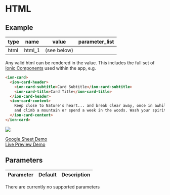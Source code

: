 # HTML

## Example

| type      | name          | value                   |parameter_list |
| --------- | ------------  | ------                  |--------- |
|html	    | html_1	        | (see below)             |           |

Any valid html can be rendered in the value. This includes the full set of [Ionic Components](https://ionicframework.com/docs/components) used within the app, e.g.

```html
<ion-card>
  <ion-card-header>
    <ion-card-subtitle>Card Subtitle</ion-card-subtitle>
    <ion-card-title>Card Title</ion-card-title>
  </ion-card-header>
  <ion-card-content>
    Keep close to Nature's heart... and break clear away, once in awhile,
    and climb a mountain or spend a week in the woods. Wash your spirit clean.
  </ion-card-content>
</ion-card>
```  

![](images/html.png)

[Google Sheet Demo](https://docs.google.com/spreadsheets/d/1-M10SxkDXoLCj3nQxkRdCMjqu7FgLIP55OYgvh4Oa-M/edit#gid=569531329)   
[Live Preview Demo](https://plh-global.web.app/template/comp_html)

## Parameters

| Parameter         | Default     | Description |
| ---------         | ----------- | --------- |

There are currently no supported parameters